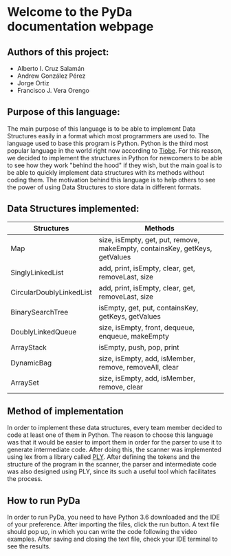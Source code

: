 # Welcome to the PyDa documentation webpage
## Authors of this project:

 - Alberto I. Cruz Salamán
 - Andrew González Pérez
 - Jorge Ortiz 
 - Francisco J. Vera Orengo
 
## Purpose of this language:
The main purpose of this language is to be able to implement Data Structures easily in a format which most programmers are used to. The language used to base this program is Python. Python is the third most popular language in the world right now according to [Tiobe](https://www.tiobe.com/tiobe-index/). For this reason, we decided to implement the structures in Python for newcomers to be able to see how they work "behind the hood" if they wish, but the main goal is to be able to quickly implement data structures with its methods without coding them. The motivation behind this language is to help others to see the power of using Data Structures to store data in different formats.

## Data Structures implemented:
|Structures| Methods|
|--|--|
| Map|  size, isEmpty, get, put, remove, makeEmpty, containsKey, getKeys, getValues|
|SinglyLinkedList|add, print, isEmpty, clear, get, removeLast, size|
|CircularDoublyLinkedList| add, print, isEmpty, clear, get, removeLast, size|
|BinarySearchTree|isEmpty, get, put, containsKey, getKeys, getValues|
|DoublyLinkedQueue|size, isEmpty, front, dequeue, enqueue, makeEmpty|
|ArrayStack|isEmpty, push, pop, print|
|DynamicBag|size, isEmpty, add, isMember, remove, removeAll, clear|
|ArraySet|size, isEmpty, add, isMember, remove, clear|

## Method of implementation
In order to implement these data structures, every team member decided to code at least one of them in Python. The reason to choose this language was that it would be easier to import them in order for the parser to use it to generate intermediate code. After doing this, the scanner was implemented using lex from a library called [PLY](https://www.dabeaz.com/ply/). After defining the tokens and the structure of the program in the scanner, the parser and intermediate code was also designed using PLY, since its such a useful tool which facilitates the process. 

## How to run PyDa
In order to run PyDa, you need to have Python 3.6 downloaded and the IDE of your preference. After importing the files, click the run button. A text file should pop up, in which you can write the code following the video examples. After saving and closing the text file, check your IDE terminal to see the results. 
